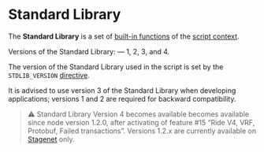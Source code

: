 
# Standard Library

The **Standard Library** is a set of [built-in functions](/en/ride/functions/built-in-functions) of the [script context](/en/ride/script/script-context).

Versions of the Standard Library: — 1, 2, 3, and 4.

The version of the Standard Library used in the script is set by the `STDLIB_VERSION` [directive](/en/ride/script/directives).

It is advised to use version 3 of the Standard Library when developing applications; versions 1 and 2 are required for backward compatibility.

> :warning: Standard Library Version 4 becomes available becomes available since node version 1.2.0, after activating of feature #15 “Ride V4, VRF, Protobuf, Failed transactions”. Versions 1.2.x are currently available on [Stagenet](/en/blockchain/blockchain-network/stage-network) only.
